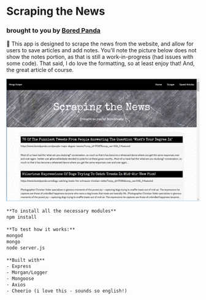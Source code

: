 # Scraping the News
### brought to you by [Bored Panda](https://www.boredpanda.com/)

:newspaper: This app is designed to scrape the news from the website, and allow for users to save articles and add notes.  You'll note the picture below does not show the notes portion, as that is still a work-in-progress (had issues with some code).  That said, I do love the formatting, so at least enjoy that!  And, the great article of course.

![](/public/images/site1.PNG)



```node
**To install all the necessary modules**
npm install

**To test how it works:**
mongod
mongo
node server.js

**Built with**
- Express
- Morgan/Logger
- Mongoose
- Axios
- Cheerio (i love this - sounds so english!)
```


